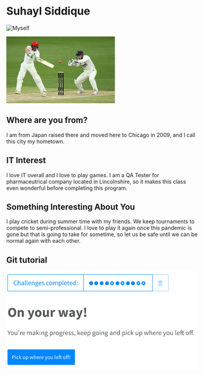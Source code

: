 <h1> Suhayl Siddique </h1>

![Myself](image/suhayl.jng "Suhayl")

![Cricket](image/cricket.jpg "Cricket")

<h2> Where are you from? </h2>

I am from Japan raised there and moved here to Chicago in 2009, and I call this city my hometown. 

<h2> IT Interest </h2>

I love IT overall and I love to play games. I am a QA Tester for pharmaceutrical company located in Lincolnshire, so it makes this class even wonderful before completing this program. 

<h2> Something Interesting About You </h2>

I play cricket during summer time with my friends. We keep tournaments to compete to semi-professional. I love to play it again once this pandemic is gone but that is going to take for sometime, so let us be safe until we can be normal again with each other. 

## Git tutorial

<img src="/image/6.png">
